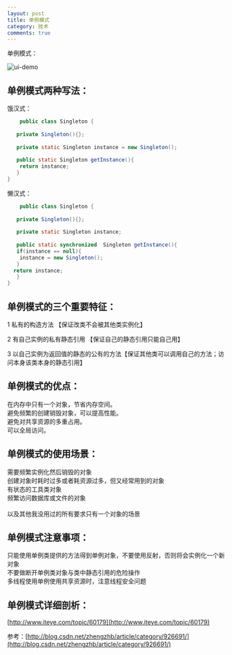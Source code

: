 ```yaml
---
layout: post
title: 单例模式
category: 技术
comments: true
---
```


单例模式：

![ui-demo](https://github.com/1011641270/blog/blob/gh-pages/images/025.jpg?raw=true)

## 单例模式两种写法：

饿汉式：

```java
	public class Singleton {
  
   private Singleton(){};
    
   private static Singleton instance = new Singleton();
    
   public static Singleton getInstance(){
    return instance;
   }
}
```

懒汉式：

```java
	public class Singleton {
  
   private Singleton(){};
    
   private static Singleton instance;
    
   public static synchronized  Singleton getInstance(){
   if(instance == null){
    instance = new Singleton();
   }
  return instance;
   }
}
```

## 单例模式的三个重要特征：

1 私有的构造方法 【保证改类不会被其他类实例化】<br>

2 有自己实例的私有静态引用 【保证自己的静态引用只能自己用】<br>

3 以自己实例为返回值的静态的公有的方法【保证其他类可以调用自己的方法；访问本身该类本身的静态引用】<br>

## 单例模式的优点：

在内存中只有一个对象，节省内存空间。<br>
避免频繁的创建销毁对象，可以提高性能。<br>
避免对共享资源的多重占用。<br>
可以全局访问。<br>

## 单例模式的使用场景：

需要频繁实例化然后销毁的对象<br>
创建对象时耗时过多或者耗资源过多，但又经常用到的对象<br>
有状态的工具类对象<br>
频繁访问数据库或文件的对象<br><br>
以及其他我没用过的所有要求只有一个对象的场景<br>

## 单例模式注意事项：
只能使用单例类提供的方法得到单例对象，不要使用反射，否则将会实例化一个新对象<br>
不要做断开单例类对象与类中静态引用的危险操作<br>
多线程使用单例使用共享资源时，注意线程安全问题<br>

## 单例模式详细剖析：

 [http://www.iteye.com/topic/60179](http://www.iteye.com/topic/60179)

参考：[http://blog.csdn.net/zhengzhb/article/category/926691/](http://blog.csdn.net/zhengzhb/article/category/926691/)
